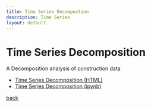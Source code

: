 ```yaml
---
title: Time Series Decompostion
description: Time Series
layout: default
---
```


# Time Series Decomposition
A Decomposition analysis of construction data
- [Time Series Decomposition (HTML)](TimeSeries.html)
- [Time Series Decomposition (ipynb)](TimeSeries.ipynb)

[back](./)

